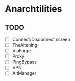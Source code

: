 # Anarchtilities

## TODO

* [ ] Connect/Disconnect screen
* [ ] TheAltening
* [ ] ViaForge
* [ ] Proxy
* [ ] PingBypass
* [ ] VPN
* [ ] AltManager